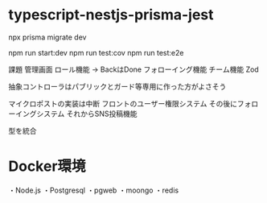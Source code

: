# typescript-nestjs-prisma-jest

npx prisma migrate dev

npm run start:dev
npm run test:cov
npm run test:e2e

課題
管理画面
ロール機能 → BackはDone
フォローイング機能
チーム機能
Zod


抽象コントローラはパブリックとガード等専用に作った方がよさそう

マイクロポストの実装は中断
フロントのユーザー権限システム
その後にフォローイングシステム
それからSNS投稿機能

型を統合

# Docker環境
・Node.js
・Postgresql
・pgweb
・moongo
・redis

